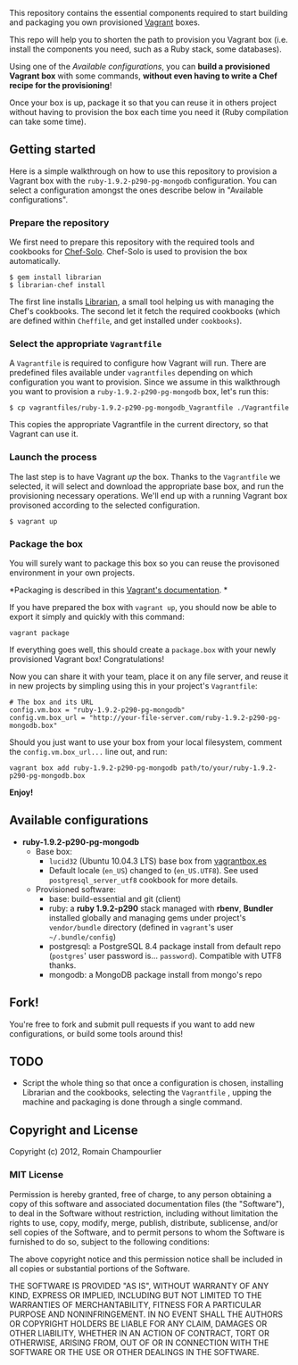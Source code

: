 This repository contains the essential components required to start building and packaging you own provisioned [Vagrant](http://www.vagrantup.com) boxes.

This repo will help you to shorten the path to provision you Vagrant box (i.e. install the components you need, such as a Ruby stack, some databases).

Using one of the *Available configurations*, you can **build a provisioned Vagrant box** with some commands, **without even having to write a Chef recipe for the provisioning**!

Once your box is up, package it so that you can reuse it in others project without having to provision the box each time you need it (Ruby compilation can take some time).

## Getting started

Here is a simple walkthrough on how to use this repository to provision a Vagrant box with the `ruby-1.9.2-p290-pg-mongodb` configuration. You can select a configuration amongst the ones describe below in "Available configurations".

### Prepare the repository

We first need to prepare this repository with the required tools and cookbooks for [Chef-Solo](http://wiki.opscode.com/display/chef/Chef+Solo). Chef-Solo is used to provision the box automatically.

```
$ gem install librarian
$ librarian-chef install
```

The first line installs [Librarian](https://github.com/applicationsonline/librarian), a small tool helping us with managing the Chef's cookbooks. The second let it fetch the required cookbooks (which are defined within `Cheffile`, and get installed under `cookbooks`).

### Select the appropriate `Vagrantfile`

A `Vagrantfile` is required to configure how Vagrant will run. There are predefined files available under `vagrantfiles` depending on which configuration you want to provision. Since we assume in this walkthrough you want to provision a `ruby-1.9.2-p290-pg-mongodb` box, let's run this:

```
$ cp vagrantfiles/ruby-1.9.2-p290-pg-mongodb_Vagrantfile ./Vagrantfile
```

This copies the appropriate Vagrantfile in the current directory, so that Vagrant can use it.

### Launch the process

The last step is to have Vagrant *up* the box. Thanks to the `Vagrantfile` we selected, it will select and download the appropriate base box, and run the provisioning necessary operations. We'll end up with a running Vagrant box provisoned according to the selected configuration.

```
$ vagrant up
```

### Package the box

You will surely want to package this box so you can reuse the provisoned environment in your own projects.

*Packaging is described in this [Vagrant's documentation](http://vagrantup.com/docs/getting-started/packaging.html).
*

If you have prepared the box with `vagrant up`, you should now be able to export it simply and quickly with this command:

```
vagrant package
```

If everything goes well, this should create a `package.box` with your newly provisioned Vagrant box! Congratulations!

Now you can share it with your team, place it on any file server, and reuse it in new projects by simpling using this in your project's `Vagrantfile`:

```
# The box and its URL
config.vm.box = "ruby-1.9.2-p290-pg-mongodb"
config.vm.box_url = "http://your-file-server.com/ruby-1.9.2-p290-pg-mongodb.box"
```

Should you just want to use your box from your local filesystem, comment the `config.vm.box_url...` line out, and run:

```
vagrant box add ruby-1.9.2-p290-pg-mongodb path/to/your/ruby-1.9.2-p290-pg-mongodb.box
```

**Enjoy!**

## Available configurations

* **ruby-1.9.2-p290-pg-mongodb**
  * Base box:
    * `lucid32` (Ubuntu 10.04.3 LTS) base box from [vagrantbox.es](http://vagrantbox.es)
    * Default locale (`en_US`) changed to (`en_US.UTF8`). See used `postgresql_server_utf8` cookbook for more details.
  * Provisioned software:
	  * base: build-essential and git (client)
	  * ruby: a **ruby 1.9.2-p290** stack managed with **rbenv**, **Bundler** installed globally and managing gems under project's `vendor/bundle` directory (defined in `vagrant`'s user `~/.bundle/config`)
	  * postgresql: a PostgreSQL 8.4 package install from default repo (`postgres`' user password is... `password`). Compatible with UTF8 thanks.
	  * mongodb: a MongoDB package install from mongo's repo
  
## Fork!

You're free to fork and submit pull requests if you want to add new configurations, or build some tools around this!

## TODO

* Script the whole thing so that once a configuration is chosen, installing Librarian and the cookbooks, selecting the `Vagrantfile` , upping the machine and packaging is done through a single command.

## Copyright and License

Copyright (c) 2012, Romain Champourlier

### MIT License

Permission is hereby granted, free of charge, to any person obtaining a copy of this software and associated documentation files (the "Software"), to deal in the Software without restriction, including without limitation the rights to use, copy, modify, merge, publish, distribute, sublicense, and/or sell copies of the Software, and to permit persons to whom the Software is furnished to do so, subject to the following conditions:

The above copyright notice and this permission notice shall be included in all copies or substantial portions of the Software.

THE SOFTWARE IS PROVIDED "AS IS", WITHOUT WARRANTY OF ANY KIND, EXPRESS OR IMPLIED, INCLUDING BUT NOT LIMITED TO THE WARRANTIES OF MERCHANTABILITY, FITNESS FOR A PARTICULAR PURPOSE AND NONINFRINGEMENT. IN NO EVENT SHALL THE AUTHORS OR COPYRIGHT HOLDERS BE LIABLE FOR ANY CLAIM, DAMAGES OR OTHER LIABILITY, WHETHER IN AN ACTION OF CONTRACT, TORT OR OTHERWISE, ARISING FROM, OUT OF OR IN CONNECTION WITH THE SOFTWARE OR THE USE OR OTHER DEALINGS IN THE SOFTWARE.